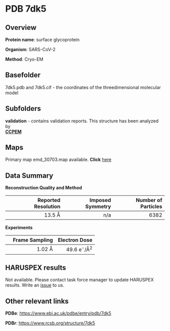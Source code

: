 # PDB 7dk5

## Overview

**Protein name**: surface glycoprotein

**Organism**: SARS-CoV-2

**Method**: Cryo-EM



## Basefolder

7dk5.pdb and 7dk5.cif - the coordinates of the threedimensional molecular model

## Subfolders





**validation** - contains validation reports. This structure has been analyzed by <br>     [**CCPEM**](https://github.com/thorn-lab/coronavirus_structural_task_force/tree/master/pdb/surface_glycoprotein/SARS-CoV-2/7dk5/validation/ccpem-validation)



## Maps

Primary map emd_30703.map available. **Click** [here](http://ftp.wwpdb.org/pub/emdb/structures/EMD-30703/map/) 

## Data Summary
**Reconstruction Quality and Method**

|   | Reported Resolution | Imposed Symmetry | Number of Particles |
|---|-------------:|----------------:|--------------:|
|   |13.5 Å|n/a|6382|

**Experiments**

|   | Frame Sampling | Electron Dose |
|---|-------------:|----------------:|
|   |1.02 Å|49.6 e<sup>-</sup>/Å<sup>2</sup>|

## HARUSPEX results

Not available. Please contact task force manager to update HARUSPEX results. Write an [issue](https://github.com/thorn-lab/coronavirus_structural_task_force/issues) to us.

## Other relevant links 
**PDBe**:  https://www.ebi.ac.uk/pdbe/entry/pdb/7dk5
 
**PDBr**: https://www.rcsb.org/structure/7dk5 
